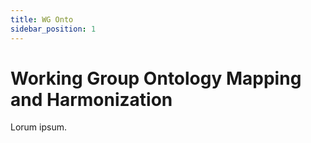 ```yaml
---
title: WG Onto
sidebar_position: 1
---
```


# Working Group Ontology Mapping and Harmonization

Lorum ipsum.

